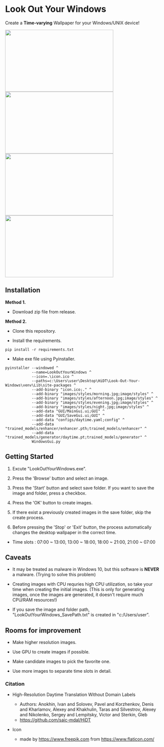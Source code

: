# Look Out Your Windows

Create a __Time-varying__ Wallpaper for your Windows/UNIX device!

<img src="https://user-images.githubusercontent.com/70506921/131011772-1ee3ad3b-4ad4-4b2f-86ca-469234616f3a.jpg" width="350" height="200" margin="5"/> <img src="https://user-images.githubusercontent.com/70506921/131011762-b4a5e378-464b-44b9-8308-a1e94d3069c8.jpg" width="350" height="200"/>
<img src="https://user-images.githubusercontent.com/70506921/131011769-3f1e986a-9c9c-4523-97e9-f18bd4ac5127.jpg" width="350" height="200" margin="5"/> <img src="https://user-images.githubusercontent.com/70506921/131011776-686a98b6-dd65-47f6-b16a-36012450b847.jpg" width="350" height="200"/>

## Installation
**Method 1.**
- Download zip file from release.

**Method 2.**
- Clone this repository.

- Install the requirements.
```
pip install -r requirements.txt
```

- Make exe file using Pyinstaller.
```
pyinstaller --windowed ^
            --name=LookOutYourWindows ^
            --icon=.\icon.ico ^
            --paths=c:\Users\user\Desktop\HiDT\Look-Out-Your-Windows\venv\Lib\site-packages ^
            --add-binary "icon.ico;." ^
            --add-binary "images/styles/morning.jpg;image/styles" ^
            --add-binary "images/styles/afternoon.jpg;image/styles" ^
            --add-binary "images/styles/evening.jpg;image/styles" ^
            --add-binary "images/styles/night.jpg;image/styles" ^
            --add-data "GUI/MainGui.ui;GUI" ^
            --add-data "GUI/SaveGui.ui;GUI" ^
            --add-data "configs/daytime.yaml;config" ^
            --add-data "trained_models/enhancer/enhancer.pth;trained_models/enhancer" ^
            --add-data "trained_models/generator/daytime.pt;trained_models/generator" ^
            WindowsGui.py
```

## Getting Started
1. Excute "LookOutYourWindows.exe".


2. Press the 'Browse' button and select an image.


3. Press the 'Start' button and select save folder. If you want to save the image and folder, press a checkbox.


4. Press  the 'OK' button to create images.


5. If there exist a previously created images in the save folder, skip the create process.


6. Before pressing the 'Stop' or 'Exit' button, the process automatically changes the desktop wallpaper in the correct time.
    

- Time slots : 07:00 ~ 13:00, 13:00 ~ 18:00, 18:00 ~ 21:00, 21:00 ~ 07:00

## Caveats
- It may be treated as malware in Windows 10, but this software is **NEVER** a malware. (Trying to solve this problem)

- Creating images with CPU requries high CPU utilization, so take your time when creating the initial images. (This is only for generating images, once the images are generated, it doesn't require much CPU/RAM resources!)

- If you save the image and folder path, "LookOutYourWindows_SavePath.txt" is created in "c:/Users/user".

## Rooms for improvement
- Make higher resolution images.

- Use GPU to create images if possible.

- Make candidate images to pick the favorite one.

- Use more images to separate time slots in detail. 

### Citation
- High-Resolution Daytime Translation Without Domain Labels
    - Authors: Anokhin, Ivan and Solovev, Pavel and Korzhenkov, Denis and Kharlamov, Alexey and Khakhulin,
            Taras and Silvestrov, Alexey and Nikolenko, Sergey and Lempitsky, Victor and Sterkin, Gleb
    - https://github.com/saic-mdal/HiDT

- Icon
    - made by https://www.freepik.com from https://www.flaticon.com/
